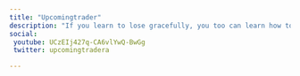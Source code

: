 ```yaml
---
title: "Upcomingtrader"
description: "If you learn to lose gracefully, you too can learn how to trade like a professional."
social:
 youtube: UCzEIj427q-CA6vlYwQ-BwGg
 twitter: upcomingtradera

---
```


